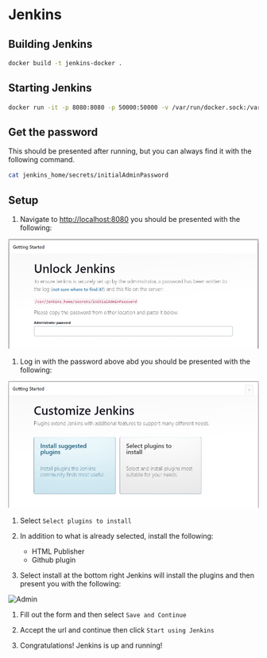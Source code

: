 # Jenkins

## Building Jenkins

```bash
docker build -t jenkins-docker .
```

## Starting Jenkins

```bash
docker run -it -p 8080:8080 -p 50000:50000 -v /var/run/docker.sock:/var/run/docker.sock -v $(pwd)/jenkins_home:/var/jenkins_home jenkins-docker
```

## Get the password

This should be presented after running, but you can always find it with the following command.

```bash
cat jenkins_home/secrets/initialAdminPassword
```

## Setup

1. Navigate to [http://localhost:8080](http://localhost:8080) you should be presented with the following:

![Unlock](images/unlock.jpg)

1. Log in with the password above abd you should be presented with the following:

![Plugins](images/plugins.jpg)

1. Select `Select plugins to install`

1. In addition to what is already selected, install the following:
    - HTML Publisher
    - Github plugin

1. Select install at the bottom right Jenkins will install the plugins and then present you with the following:

![Admin](images/admin.jpg)

1. Fill out the form and then select `Save and Continue`

1. Accept the url and continue then click `Start using Jenkins`

1. Congratulations! Jenkins is up and running!